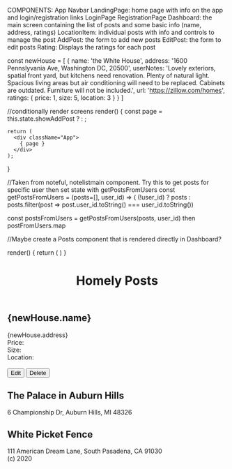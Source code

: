 COMPONENTS:
App
Navbar
LandingPage: home page with info on the app and login/registration links
LoginPage
RegistrationPage
Dashboard: the main screen containing the list of posts and some basic info (name, address, ratings)
LocationItem: individual posts with info and controls to manage the post
AddPost: the form to add new posts
EditPost: the form to edit posts
Rating: Displays the ratings for each post


const newHouse = [
    {
        name: 'the White House',
        address: '1600 Pennslyvania Ave, Washington DC, 20500',
        userNotes: 'Lovely exteriors, spatial front yard, but kitchens need
                renovation. Plenty of natural light. Spacious living areas but
                air conditioning will need to be replaced. Cabinets are
                outdated. Furniture will not be included.',
        url: 'https://zillow.com/homes',
        ratings: {
            price: 1,
            size: 5,
            location: 3
        }
        }
]

//conditionally render screens
render() {
    const page = this.state.showAddPost
          ? <AddPost />
          : <Dashboard posts={this.state.posts}/>;

    return (
      <div className="App">
        { page }
      </div>
    );
  }

//Taken from noteful, notelistmain component. Try this to get posts for specific user then set state with getPostsFromUsers
  const getPostsFromUsers = (posts=[], user_id) => (
  (!user_id)
    ? posts
    : posts.filter(post => post.user_id.toString() === user_id.toString())

  const postsFromUsers = getPostsFromUsers(posts, user_id)
  then postFromUsers.map


  //Maybe create a Posts component that is rendered directly in Dashboard?

  render() {
    return (
      <Posts />
    )
  }




  <div>
        <main role="main">
      <header className="dashboard-header">
        <h1>Homely Posts</h1>
      </header>
      <section>
        <div>
            <h2><Link to='/posts/1'>{newHouse.name}</Link></h2>
            <div>{newHouse.address}</div>
            <div>Price: <Rating value={newHouse.ratings.price}/></div>
            <div>Size: <Rating value={newHouse.ratings.size}/></div>
            <div>Location: <Rating value={newHouse.ratings.location}/></div>
        </div>
        <br/>
        <button>Edit</button>
        <button>Delete</button>
      </section>
      <section>
        <div>
            <h2>The Palace in Auburn Hills</h2>
            <div>6 Championship Dr, Auburn Hills, MI 48326</div>
        </div>
      </section>
      <section>
        <div>
            <h2>White Picket Fence</h2>
            <div>111 American Dream Lane, South Pasadena, CA 91030</div>
        </div>
      </section>
    </main>
        <footer>(c) 2020</footer>
      </div>